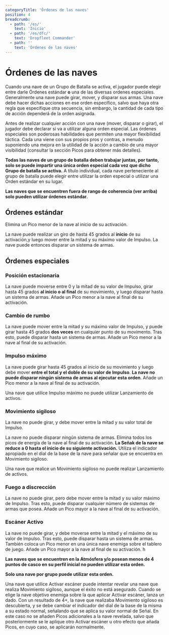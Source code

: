 ```yaml
---
categoryTitle: 'Órdenes de las naves'
position: 4
breadcrumb:
  - path: '/es/'
    text: 'Inicio'
  - path: '/es/dfc/'
    text: 'Dropfleet Commander'
  - path: ''
    text: 'Órdenes de las naves'
---
```


# Órdenes de las naves

Cuando una nave de un Grupo de Batalla se activa, el jugador puede elegir entre darle Órdenes estándar **o** una de las diversas ordenes especiales. Generalmente una nave puede girar, mover, y disparar sus armas. Una nave debe hacer dichas acciones en ese orden específico, salvo que haya otra regla que especifique otra secuencia, sin embargo, la cantidad de cada tipo de acción dependerá de la orden asignada.

Antes de realizar cualquier acción con una nave (mover, disparar o girar), el jugador debe declarar si va a utilizar alguna orden especial. Las órdenes especiales son poderosas habilidades que permiten una mayor flexibilidad táctica. Cada una viene con sus propios pros y contras, a menudo suponiendo una mejora en la utilidad de la acción a cambio de una mayor visibilidad (consultar la sección Picos para obtener más detalles).

**Todas las naves de un grupo de batalla deben trabajar juntas, por tanto, solo se puede impartir una única orden especial cada vez que dicho Grupo de batalla se activa.** A título individual, cada nave perteneciente al grupo de batalla puede elegir entre utilizar la orden especial o utilizar una Orden estándar en su lugar.

**Las naves que se encuentren fuera de rango de coherencia (ver arriba) solo pueden utilizar órdenes estándar.**

## Órdenes estándar

Elimina un Pico menor de la nave al inicio de su activación.

La nave puede realizar un giro de hasta 45 grados al **inicio** de su activación,y luego mover entre la mitad y su máximo valor de Impulso. La nave puede entonces disparar un sistema de armas.

## Órdenes especiales

### Posición estacionaria

La nave puede moverse entre 0 y la mitad de su valor de Impulso, girar hasta 45 grados **al inicio o al final** de su movimiento, y luego disparar hasta un sistema de armas. Añade un Pico menor a la nave al final de su activación.

### Cambio de rumbo

La nave puede mover entre la mitad y su máximo valor de Impulso, y puede girar hasta 45 grados **dos veces** en cualquier punto de su movimento. Tras esto, puede disparar hasta un sistema de armas. Añade un Pico menor a la nave al final de su activación.

### Impulso máximo

La nave puede girar hasta 45 grados al inicio de su movimiento y luego debe mover **entre el total y el doble de su valor de Impulso**. **La nave no puede disparar ningún sistema de armas al ejecutar esta orden**. Añade un Pico menor a la nave al final de su activación.

Una nave que utilice Impulso máximo no puede utilizar Lanzamiento de activos.

### Movimiento sigiloso

La nave no puede girar, y debe mover entre la mitad y su valor total de Impulso.

La nave no puede disparar ningún sistema de armas. Elimina todos los picos de energía de la nave al final de su activación. **La Señak de la nave se reduce a 0 hasta el inicio de su siguiente activación.** Utiliza el indicador apropiado en el dial de la base de la nave para señalar que se encuentra en Movimiento sigiloso.

Una nave que realice un Movimiento sigiloso no puede realizar Lanzamiento de activos.

### Fuego a discrección

La nave no puede girar, pero debe mover entre la mitad y su valor máximo de Impulso. Tras esto, puede disparar cualquier número de sistemas de armas que posea. Añade un Pico mayor a la nave al final de su activación.

### Escáner Activo

La nave no puede girar, y debe moverse entre la mitad y el máximo de su valor de Impulso. Tras esto, puede disparar hasta un sistema de armas. También coloca un Pico menor en una única nave enemiga sobre el tablero de juego. Añade un Pico mayor a la nave al final de su activación. h

**Las naves que se encuentren en la Atmósfera y/o posean menos de 4 puntos de casco en su perfil inicial no pueden utilizar esta orden.**

**Solo una nave por grupo puede utilizar esta orden.**

Una nave que utilice Activar escáner puede intentar revelar una nave que realiza Movimiento sigiloso, aunque el éxito no está asegurado. Cuando se elige la nave objetivo enemiga sobre la que aplicar Activar escáner, lanza un dado. Con un resultado de 4+, la nave que realizaba Movimiento sigiloso es descubierta, y se debe cambiar el indicador del dial de la base de la misma a su estado normal, señalando que se aplica su valor normal de Señal. En este caso no se añaden Picos adicionales a la nave revelada, salvo que posteriormente se le aplique otro Activar escáner u otro efecto que añada Picos, en cuyo caso, se aplicarán normalmente.
